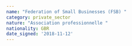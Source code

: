 ```yaml
---
name: "Federation of Small Businesses (FSB) "
category: private_sector
nature: "Association professionnelle "
nationality: GBR
date_signed: '2018-11-12'
---
```

    